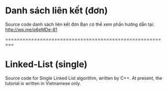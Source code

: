 # Danh sách liên kết (đơn)
Source code danh sách liên kết đơn
Bạn có thể xem phần hướng dẫn tại: http://wp.me/p6eMDe-81

=========================================================
# Linked-List (single)
Source code for Single Linked List algorithm, written by C++.
At present, the tutorial is written in Vietnamese only.
